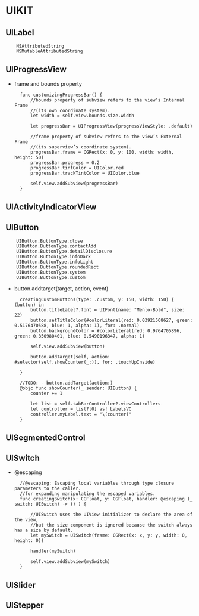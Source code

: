 # UIKIT

## UILabel
        
        NSAttributedString
        NSMutableAttributedString

## UIProgressView
- frame and bounds property
        
        func customizingProgressBar() {
            //bounds property of subview refers to the view’s Internal Frame
            //(its own coordinate system).
            let width = self.view.bounds.size.width
            
            let progressBar = UIProgressView(progressViewStyle: .default)
            
            //frame property of subview refers to the view’s External Frame
            //(its superview’s coordinate system).
            progressBar.frame = CGRect(x: 0, y: 100, width: width, height: 50)
            progressBar.progress = 0.2
            progressBar.tintColor = UIColor.red
            progressBar.trackTintColor = UIColor.blue
            
            self.view.addSubview(progressBar)
        }

## UIActivityIndicatorView

## UIButton
        
        UIButton.ButtonType.close
        UIButton.ButtonType.contactAdd
        UIButton.ButtonType.detailDisclosure
        UIButton.ButtonType.infoDark
        UIButton.ButtonType.infoLight
        UIButton.ButtonType.roundedRect
        UIButton.ButtonType.system
        UIButton.ButtonType.custom

- button.addtarget(target, action, event)

        creatingCustomButtons(type: .custom, y: 150, width: 150) { (button) in
            button.titleLabel?.font = UIFont(name: "Menlo-Bold", size: 22)
            button.setTitleColor(#colorLiteral(red: 0.03921568627, green: 0.5176470588, blue: 1, alpha: 1), for: .normal)
            button.backgroundColor = #colorLiteral(red: 0.9764705896, green: 0.850980401, blue: 0.5490196347, alpha: 1)
            
            self.view.addSubview(button)
            
            button.addTarget(self, action: #selector(self.showCounter(_:)), for: .touchUpInside)

        }
        
        //TODO: - button.addTarget(action:)
        @objc func showCounter(_ sender: UIButton) {
            counter += 1
            
            let list = self.tabBarController?.viewControllers
            let controller = list?[0] as! LabelsVC
            controller.myLabel.text = "\(counter)"
        }

## UISegmentedControl

## UISwitch
- @escaping

        //@escaping: Escaping local variables through type closure parameters to the caller.
        //for expanding manipulating the escaped variables.
        func creatingSwitch(x: CGFloat, y: CGFloat, handler: @escaping (_ switch: UISwitch) -> () ) {
        
            //UISwitch uses the UIView initializer to declare the area of the view,
            //but the size component is ignored because the switch always has a size by default.
            let mySwitch = UISwitch(frame: CGRect(x: x, y: y, width: 0, height: 0))
            
            handler(mySwitch)
            
            self.view.addSubview(mySwitch)
        }

## UISlider

## UIStepper
